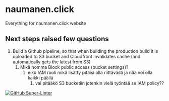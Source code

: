 # naumanen.click

Everything for naumanen.click website

## Next steps raised few questions

1. Build a Github pipeline, so that when building the production build it is uploaded to S3 bucket and Cloudfront invalidates cache (and automatically gets the latest from S3)
   1. Mikä homma Block public access (bucket settings)?
      1. eikö IAM rooli mikä lisätty pitäisi olla riittävästi ja nää voi olla kaikki päällä
         1. vai pitääkö S3 bucketiin jotenkin vielä työntää se IAM policy??

[![GitHub Super-Linter](https://github.com/taapsa-visma/naumanenclick/workflows/Lint%20Code%20Base/badge.svg)](https://github.com/marketplace/actions/super-linter)
